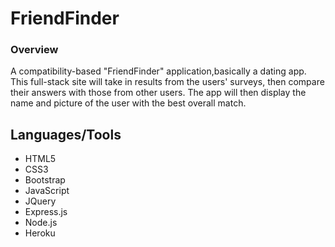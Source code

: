 # FriendFinder

### Overview

A compatibility-based "FriendFinder" application,basically a dating app. This full-stack site will take in results from the users' surveys, then compare their answers with those from other users. The app will then display the name and picture of the user with the best overall match.

## Languages/Tools 
- HTML5
- CSS3
- Bootstrap
- JavaScript
- JQuery
- Express.js
- Node.js
- Heroku
